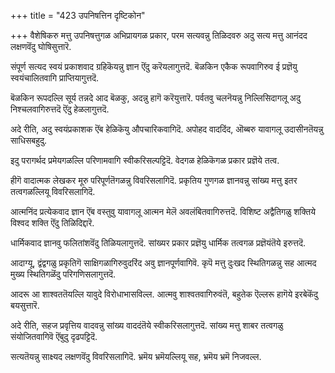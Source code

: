 +++
title = "423 उपनिषत्तिन दृष्टिकोन"

+++
वैशेषिकरु मत्तु उपनिषत्तुगळ अभिप्रायगळ प्रकार, परम सत्यवन्नु तिळिदवरु अदु सत्य मत्तु आनंदद लक्षणवॆंदु घोषिसुत्तारॆ.

संपूर्ण सत्यद स्वयं प्रकाशवाद ग्रहिकॆयन्नु ज्ञान ऎंदु करॆयलागुत्तदॆ. बॆळकिन एकैक रूपवागिरुव ई प्रज्ञॆयु स्वयंचालितवागि प्राप्तियागुत्तदॆ.

बॆळकिन रूपदल्लि सूर्य तन्नदे आद बॆळकु, अदन्नु हागॆ करॆयुत्तारॆ. पर्वतवु चलनॆयन्नु निल्लिसिदागलू अदु निश्चलवागिरुत्तदॆ ऎंदु हेळलागुत्तदॆ.

अदे रीति, अदु स्वयंप्रकाशक ऎंब हेळिकॆयु औपचारिकवागिदॆ. अपोहद वाददिंद, ऒब्बरु यावागलू उदासीनतॆयन्नु साधिसबहुदु.

इदु परागर्थद प्रमेयगळल्लि परिणामवागि स्वीकरिसल्पट्टिदॆ. वेदगळ हेळिकॆगळ प्रकार प्रज्ञॆये तत्व.

हीगॆ वादात्मक लेखकर मूरु परिपूर्णतॆगळन्नु विवरिसलागिदॆ. प्रकृतिय गुणगळ ज्ञानवन्नु सांख्य मत्तु इतर तत्वगळल्लियू विवरिसलागिदॆ.

आत्मनिंद प्रत्येकवाद ज्ञान ऎंब वस्तुवु यावागलू आत्मन मेलॆ अवलंबितवागिरुत्तदॆ. विशिष्ट अद्वैतिगळु शक्तिये विश्वद शक्ति ऎंदु तिळिदिद्दारॆ.

धार्मिकवाद ज्ञानवु फलितांशवॆंदु तिळियलागुत्तदॆ. सांख्यर प्रकार प्रज्ञॆयु धार्मिक तत्वगळ प्रज्ञॆयंतॆये इरुत्तदॆ.

आदाग्यू, द्वंद्वगळु प्रकृतिगॆ साक्षिगळागिरुवुदरिंद अवु ज्ञानपूर्णवागिवॆ. कृपॆ मत्तु दुःखद स्थितिगळन्नु सह आत्मद मुख्य स्थितिगळॆंदु परिगणिसलागुत्तदॆ.

आदरू आ शाश्वततॆयल्लि यावुदे विरोधाभासविल्ल. आत्मवु शाश्वतवागिरुवंतॆ, बहुतेक ऎल्लरू हागॆये इरबेकॆंदु बयसुत्तारॆ.

अदे रीति, सहज प्रवृत्तिय वादवन्नु सांख्य वाददंतॆये स्वीकरिसलागुत्तदॆ. सांख्य मत्तु शाबर तत्वगळु संयोजितवागिवॆ ऎंबुदु दृढपट्टिदॆ.

सत्यतॆयन्नु साक्ष्यद लक्षणवॆंदु विवरिसलागिदॆ. भ्रमॆय भ्रमॆयल्लियू सह, भ्रमॆय भ्रमॆ निजवल्ल.


